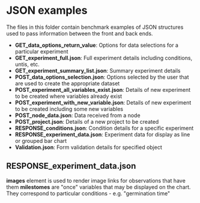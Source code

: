 # JSON examples

The files in this folder contain benchmark examples of JSON structures used to pass information between the front and back ends.

* **GET_data_options_return_value**: Options for data selections for a particular experiment
* **GET_experiment_full.json**: Full experiment details including conditions, untis, etc.
* **GET_experiment_summary_list.json**: Summary experiment details
* **POST_data_options_selection.json**: Options selected by the user that are used to create the appropriate dataset
* **POST_experiment_all_variables_exist.json**: Details of new experiment to be created where variables already exist
* **POST_experiment_with_new_variable.json**: Details of new experiment to be created including some new variables
* **POST_node_data.json**: Data received from a node
* **POST_project.json**: Details of a new project to be created
* **RESPONSE_conditions.json**: Condition details for a specific experiment
* **RESPONSE_experiment_data.json**: Experiment data for display as line or grouped bar chart
* **Validation.json**: Form validation details for specified object



## RESPONSE_experiment_data.json

**images** element is used to render image links for observations that have them
**milestomes** are "once" variables that may be displayed on the chart. They correspond to particular conditions - e.g. "germination time"
